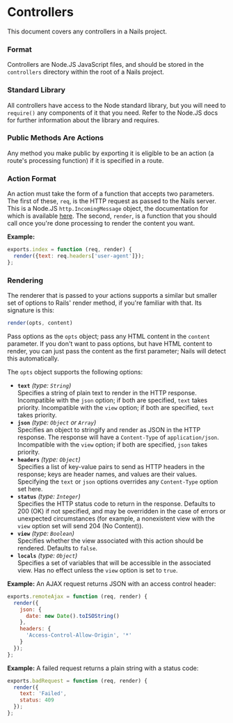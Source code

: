 # Controllers
This document covers any controllers in a Nails project.

### Format
Controllers are Node.JS JavaScript files, and should be stored in the `controllers` directory within the root of a Nails
project.

### Standard Library
All controllers have access to the Node standard library, but you will need to `require()` any components of it that you
need. Refer to the Node.JS docs for further information about the library and requires.

### Public Methods Are Actions
Any method you make public by exporting it is eligible to be an action (a route's processing function) if it is
specified in a route.

### Action Format
An action must take the form of a function that accepts two parameters. The first of these, `req`, is the HTTP request
as passed to the Nails server. This is a Node.JS `http.IncomingMessage` object, the documentation for which is available
[here](https://nodejs.org/api/http.html#http_class_http_incomingmessage). The second, `render`, is a function that you
should call once you're done processing to render the content you want.

**Example:**
```js
exports.index = function (req, render) {
  render({text: req.headers['user-agent']});
};
```

### Rendering
The renderer that is passed to your actions supports a similar but smaller set of options to Rails' render method, if
you're familiar with that. Its signature is this:

```js
render(opts, content)
```

Pass options as the `opts` object; pass any HTML content in the `content` parameter. If you don't want to pass options,
but have HTML content to render, you can just pass the content as the first parameter; Nails will detect this
automatically.

The `opts` object supports the following options:

 - **`text`** *(type: `String`)*  
   Specifies a string of plain text to render in the HTTP response. Incompatible with the `json` option; if both are
   specified, `text` takes priority. Incompatible with the `view` option; if both are specified, `text` takes priority.
 - **`json`** *(type: `Object` or `Array`)*  
   Specifies an object to stringify and render as JSON in the HTTP response. The response will have a `Content-Type` of
   `application/json`. Incompatible with the `view` option; if both are specified, `json` takes priority.
 - **`headers`** *(type: `Object`)*  
   Specifies a list of key-value pairs to send as HTTP headers in the response; keys are header names, and values are
   their values. Specifying the `text` or `json` options overrides any `Content-Type` option set here.
 - **`status`** *(type: `Integer`)*  
   Specifies the HTTP status code to return in the response. Defaults to 200 (OK) if not specified, and may be
   overridden in the case of errors or unexpected circumstances (for example, a nonexistent view with the `view` option
   set will send 204 (No Content)).
 - **`view`** *(type: `Boolean`)*  
   Specifies whether the view associated with this action should be rendered. Defaults to `false`.
 - **`locals`** *(type: `Object`)*  
   Specifies a set of variables that will be accessible in the associated view. Has no effect unless the `view` option
   is set to `true`.

**Example:** An AJAX request returns JSON with an access control header:
```js
exports.remoteAjax = function (req, render) {
  render({
    json: {
      date: new Date().toISOString()
    },
    headers: {
      'Access-Control-Allow-Origin', '*'
    }
  });
};
```

**Example:** A failed request returns a plain string with a status code:
```js
exports.badRequest = function (req, render) {
  render({
    text: 'Failed',
    status: 409
  });
};
```
